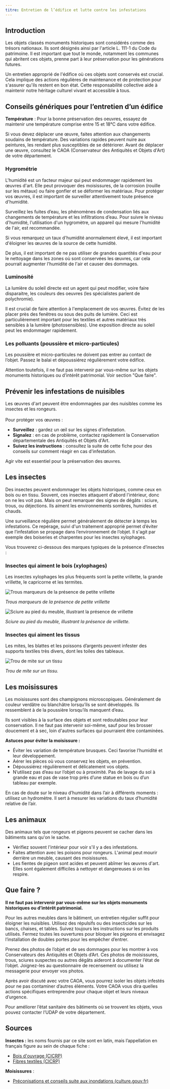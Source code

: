 ```yaml
---
titre: Entretien de l’édifice et lutte contre les infestations
---
```


## Introduction

Les objets classés monuments historiques sont considérés comme des trésors nationaux. Ils sont désignés ainsi par l'article L. 111-1 du Code du patrimoine. Il est important que tout le monde, notamment les communes qui abritent ces objets, prenne part à leur préservation pour les générations futures.

Un entretien approprié de l'édifice où ces objets sont conservés est crucial. Cela implique des actions régulières de maintenance et de protection pour s'assurer qu'ils restent en bon état. Cette responsabilité collective aide à maintenir notre héritage culturel vivant et accessible à tous.

## Conseils génériques pour l’entretien d’un édifice

**Température** : Pour la bonne préservation des oeuvres, essayez de maintenir une température comprise entre 15 et 18°C dans votre édifice.

Si vous devez déplacer une œuvre, faites attention aux changements soudains de température. Des variations rapides peuvent nuire aux peintures, les rendant plus susceptibles de se détériorer. Avant de déplacer une œuvre, consultez le CAOA (Conservateur des Antiquités et Objets d'Art) de votre département.

### Hygrométrie

L'humidité est un facteur majeur qui peut endommager rapidement les œuvres d'art. Elle peut provoquer des moisissures, de la corrosion (rouille sur les métaux) ou faire gonfler et se déformer les matériaux. Pour protéger vos œuvres, il est important de surveiller attentivement toute présence d'humidité.

Surveillez les fuites d’eau, les phénomènes de condensation liés aux changements de température et les infiltrations d’eau. Pour suivre le niveau d'humidité, l'utilisation d'un hygromètre, un appareil qui mesure l'humidité de l'air, est recommandée.

Si vous remarquez un taux d'humidité anormalement élevé, il est important d'éloigner les œuvres de la source de cette humidité.

De plus, il est important de ne pas utiliser de grandes quantités d'eau pour le nettoyage dans les zones où sont conservées les œuvres, car cela pourrait augmenter l'humidité de l'air et causer des dommages.

### Luminosité

La lumière du soleil directe est un agent qui peut modifier, voire faire disparaitre, les couleurs des oeuvres (les spécialistes parlent de polychromie).

Il est crucial de faire attention à l'emplacement de vos œuvres. Évitez de les placer près des fenêtres ou sous des puits de lumière. Ceci est particulièrement important pour les textiles et autres matériaux très sensibles à la lumière (photosensibles). Une exposition directe au soleil peut les endommager rapidement.

### Les polluants (poussière et micro-particules)

Les poussière et micro-particules ne doivent pas entrer au contact de l’objet. Passez le balai et dépoussiérez régulièrement votre édifice.

Attention toutefois, il ne faut pas intervenir par vous-même sur les objets monuments historiques ou d’intérêt patrimonial. Voir section "Que faire".

## Prévenir les infestations de nuisibles

Les œuvres d'art peuvent être endommagées par des nuisibles comme les insectes et les rongeurs. \
\
Pour protéger vos œuvres :

* **Surveillez** : gardez un œil sur les signes d'infestation.
* **Signalez** : en cas de problème, contactez rapidement la Conservation départementale des Antiquités et Objets d'Art.
* **Suivez les instructions** : consultez la suite de cette fiche pour des conseils sur comment réagir en cas d'infestation.

Agir vite est essentiel pour la préservation des œuvres.

## Les insectes

Des insectes peuvent endommager les objets historiques, comme ceux en bois ou en tissu. Souvent, ces insectes attaquent d'abord l'intérieur, donc on ne les voit pas. Mais on peut remarquer des signes de dégâts : sciure, trous, ou déjections. Ils aiment les environnements sombres, humides et chauds.

Une surveillance régulière permet généralement de détecter à temps les infestations.
Ce repérage, suivi d'un traitement approprié permet d’éviter que l’infestation se propage dans l’environnement de l’objet. Il s'agit par exemple des boiseries et charpentes pour les insectes xylophages.

Vous trouverez ci-dessous des marques typiques de la présence d’insectes :

### Insectes qui aiment le bois (xylophages)

Les insectes xylophages les plus fréquents sont la petite vrillette, la grande vrillette, le capricorne et les termites.

![Trous marqueurs de la présence de petite vrillette](/contenus/fiches/images/vrillette-trous.jpg)

*Trous marqueurs de la présence de petite vrillette*

![Sciure au pied du meuble, illustrant la présence de vrillette](/contenus/fiches/images/vrillette-sciure.jpg)

*Sciure au pied du meuble, illustrant la présence de vrillette.*

### Insectes qui aiment les tissus

Les mites, les blattes et les poissons d’argents peuvent infester des supports textiles très divers, dont les toiles des tableaux.

![Trou de mite sur un tissu](/contenus/fiches/images/mite-trou-tissu.jpg)

*Trou de mite sur un tissu.*

## Les moisissures

Les moisissures sont des champignons microscopiques. Généralement de couleur verdâtre ou blanchâtre lorsqu’ils se sont développés. Ils ressemblent à de la poussière lorsqu’ils manquent d’eau.

Ils sont visibles à la surface des objets et sont redoutables pour leur conservation. Il ne faut pas intervenir soi-même, sauf pour les brosser doucement et à sec, loin d'autres surfaces qui pourraient être contaminées.

**Astuces pour éviter la moisissure :** 

* Éviter les variation de température brusques. Ceci favorise l’humidité et leur développement.
* Aérer les pièces où vous conservez les objets, en prévention.
* Dépoussiérez régulièrement et délicatement vos objets.
* N’utilisez pas d’eau sur l’objet ou à proximité. Pas de lavage du sol à grande eau et pas de vase trop près d’une statue en bois ou d’un tableau par exemple.

En cas de doute sur le niveau d’humidité dans l’air à différents moments : utilisez un hydromètre. Il sert à mesurer les variations du taux d’humidité relative de l’air.

## Les animaux

Des animaux tels que rongeurs et pigeons peuvent se cacher dans les bâtiments sans qu'on le sache.

* Vérifiez souvent l'intérieur pour voir s'il y a des infestations.
* Faites attention avec les poisons pour rongeurs. L'animal peut mourir derrière un meuble, causant des moisissures.
* Les fientes de pigeon sont acides et peuvent abîmer les œuvres d'art. Elles sont également difficiles à nettoyer et dangereuses si on les respire.

## Que faire ?

**Il ne faut pas intervenir par vous-même sur les objets monuments historiques ou d’intérêt patrimonial.**

Pour les autres meubles dans le bâtiment, un entretien régulier suffit pour éloigner les nuisibles. Utilisez des répulsifs ou des insecticides sur les bancs, chaises, et tables. Suivez toujours les instructions sur les produits utilisés. Fermez toutes les ouvertures pour bloquer les pigeons et envisagez l’installation de doubles portes pour les empêcher d’entrer.

Prenez des photos de l’objet et de ses dommages pour les montrer à vos Conservateurs des Antiquités et Objets d’Art. Ces photos de moisissures, trous, sciures suspectes ou autres dégâts aideront à documenter l’état de l’objet. Joignez-les au questionnaire de recensement ou utilisez la messagerie pour envoyer vos photos.

Après avoir discuté avec votre CAOA, vous pourrez isoler les objets infestés pour ne pas contaminer d’autres éléments. Votre CAOA vous dira quelles actions spécifiques entreprendre pour chaque objet et leurs niveaux d’urgence. 

Pour améliorer l’état sanitaire des bâtiments où se trouvent les objets, vous pouvez contacter l’UDAP de votre département.

## Sources

**Insectes :** les noms fournis par ce site sont en latin, mais l’appellation en français figure au sein de chaque fiche :

* [Bois d'ouvrage (CICRP)](http://insectes-nuisibles.cicrp.fr/fr/bois-douvrage)
* [Fibres textiles (CICRP)](http://insectes-nuisibles.cicrp.fr/fr/fibres-textiles)

**Moisissures** :

* [Préconisations et conseils suite aux inondations (culture.gouv.fr)](https://www.culture.gouv.fr/Regions/Drac-Hauts-de-France/Actualites/Preconisations-et-conseils-suite-aux-inondations)
